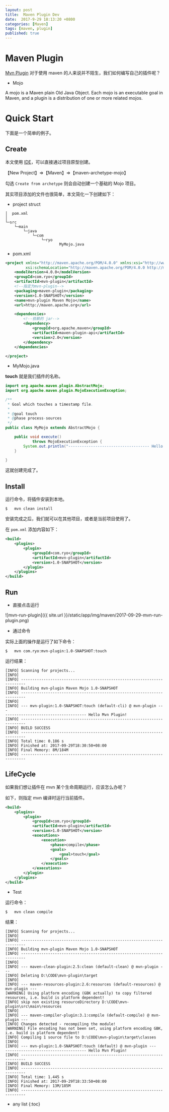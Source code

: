 ```yaml
---
layout: post
title:  Maven Plugin Dev
date:  2017-9-29 18:13:20 +0800
categories: [Maven]
tags: [maven, plugin]
published: true
---
```



# Maven Plugin 

[Mvn Plugin](http://maven.apache.org/plugin-developers/index.html) 对于使用 maven 的人来说并不陌生，我们如何编写自己的插件呢？

- Mojo

A mojo is a Maven plain Old Java Object. Each mojo is an executable goal in Maven, and a plugin is a distribution of one or more related mojos.


# Quick Start

下面是一个简单的例子。

## Create

本文使用 [IDE](https://www.jetbrains.com/idea/)，可以直接通过项目原型创建。

【New Project】=>【Maven】=>【maven-archetype-mojo】

勾选 `Create from archetype` 则会自动创建一个基础的 Mojo 项目。

其实项目添加的文件也很简单，本文简化一下创建如下：

- project struct

```
│  pom.xml
│
└─src
    └─main
        └─java
            └─com
                └─ryo
                        MyMojo.java
```

- pom.xml

```xml
<project xmlns="http://maven.apache.org/POM/4.0.0" xmlns:xsi="http://www.w3.org/2001/XMLSchema-instance"
         xsi:schemaLocation="http://maven.apache.org/POM/4.0.0 http://maven.apache.org/maven-v4_0_0.xsd">
    <modelVersion>4.0.0</modelVersion>
    <groupId>com.ryo</groupId>
    <artifactId>mvn-plugin</artifactId>
    <!--指定为mvn-plugin-->
    <packaging>maven-plugin</packaging>  
    <version>1.0-SNAPSHOT</version>
    <name>mvn-plugin Maven Mojo</name>
    <url>http://maven.apache.org</url>

    <dependencies>
        <!--依赖的 jar-->
        <dependency>
            <groupId>org.apache.maven</groupId>
            <artifactId>maven-plugin-api</artifactId>
            <version>2.0</version>
        </dependency>
    </dependencies>
    
</project>
```

- MyMojo.java

**touch** 就是我们插件的名称。

```java
import org.apache.maven.plugin.AbstractMojo;
import org.apache.maven.plugin.MojoExecutionException;

/**
 * Goal which touches a timestamp file.
 *
 * @goal touch
 * @phase process-sources
 */
public class MyMojo extends AbstractMojo {

    public void execute()
            throws MojoExecutionException {
        System.out.println("------------------------------------ Hello Mvn Plugin!");
    }

}
```

这就创建完成了。

## Install

运行命令，将插件安装到本地。

```
$   mvn clean install
```

安装完成之后，我们就可以在其他项目，或者是当前项目使用了。

在 `pom.xml` 添加内容如下：

```xml
<build>
    <plugins>
        <plugin>
            <groupId>com.ryo</groupId>
            <artifactId>mvn-plugin</artifactId>
            <version>1.0-SNAPSHOT</version>
        </plugin>
    </plugins>
</build>
```

## Run

- 直接点击运行

![mvn-run-plugin]({{ site.url }}/static/app/img/maven/2017-09-29-mvn-run-plugin.png)

- 通过命令

实际上面的操作是运行了如下命令：

```
$   mvn com.ryo:mvn-plugin:1.0-SNAPSHOT:touch
```

运行结果：

```
[INFO] Scanning for projects...
[INFO]
[INFO] ------------------------------------------------------------------------
[INFO] Building mvn-plugin Maven Mojo 1.0-SNAPSHOT
[INFO] ------------------------------------------------------------------------
[INFO]
[INFO] --- mvn-plugin:1.0-SNAPSHOT:touch (default-cli) @ mvn-plugin ---
------------------------------------ Hello Mvn Plugin!
[INFO] ------------------------------------------------------------------------
[INFO] BUILD SUCCESS
[INFO] ------------------------------------------------------------------------
[INFO] Total time: 0.186 s
[INFO] Finished at: 2017-09-29T18:30:50+08:00
[INFO] Final Memory: 8M/184M
[INFO] ------------------------------------------------------------------------
```

## LifeCycle

如果我们想让插件在 mvn 某个生命周期运行，应该怎么办呢？

如下，则指定 mvn 编译时运行当前插件。

```xml
<build>
    <plugins>
        <plugin>
            <groupId>com.ryo</groupId>
            <artifactId>mvn-plugin</artifactId>
            <version>1.0-SNAPSHOT</version>
            <executions>
                <execution>
                    <phase>compile</phase>
                    <goals>
                        <goal>touch</goal>
                    </goals>
                </execution>
            </executions>
        </plugin>
    </plugins>
</build>
```

- Test

运行命令：

```
$   mvn clean compile
```

结果：

```
[INFO] Scanning for projects...
[INFO]
[INFO] ------------------------------------------------------------------------
[INFO] Building mvn-plugin Maven Mojo 1.0-SNAPSHOT
[INFO] ------------------------------------------------------------------------
[INFO]
[INFO] --- maven-clean-plugin:2.5:clean (default-clean) @ mvn-plugin ---
[INFO] Deleting D:\CODE\mvn-plugin\target
[INFO]
[INFO] --- maven-resources-plugin:2.6:resources (default-resources) @ mvn-plugin ---
[WARNING] Using platform encoding (GBK actually) to copy filtered resources, i.e. build is platform dependent!
[INFO] skip non existing resourceDirectory D:\CODE\mvn-plugin\src\main\resources
[INFO]
[INFO] --- maven-compiler-plugin:3.1:compile (default-compile) @ mvn-plugin ---
[INFO] Changes detected - recompiling the module!
[WARNING] File encoding has not been set, using platform encoding GBK, i.e. build is platform dependent!
[INFO] Compiling 1 source file to D:\CODE\mvn-plugin\target\classes
[INFO]
[INFO] --- mvn-plugin:1.0-SNAPSHOT:touch (default) @ mvn-plugin ---
------------------------------------ Hello Mvn Plugin!
[INFO] ------------------------------------------------------------------------
[INFO] BUILD SUCCESS
[INFO] ------------------------------------------------------------------------
[INFO] Total time: 1.445 s
[INFO] Finished at: 2017-09-29T18:33:50+08:00
[INFO] Final Memory: 13M/185M
[INFO] ------------------------------------------------------------------------
```

* any list
{:toc}












 

